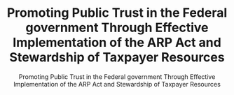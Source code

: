 ---
layout: resources-landing
title: "Promoting Public Trust in the Federal government Through Effective Implementation of the ARP Act and Stewardship of Taxpayer Resources"
subtitle: "Promoting Public Trust in the Federal government Through Effective Implementation of the ARP Act and Stewardship of Taxpayer Resources"
external_link: https://www.whitehouse.gov/wp-content/uploads/2021/03/M_21_20.pdf?utm_medium=email&SubscriberID=110708937&utm_source=GAQC21&Site=AICPA&LinkID=11549155&utm_campaign=GAQC_AlertMar21&cid=email:GAQC21:GAQC_AlertMar21:https%3A%2F%2Fwww.whitehouse.gov%2Fwp-content%2Fuploads%2F2021%2F03%2FM_21_20.pdf:AICPA&SendID=352824&utm_content=GAQC_Alert424
filters: federal-financial-assistance coffa uniform-guidance-2-cfr-200 memorandum omb 2021
fiscal_year: 2021
---